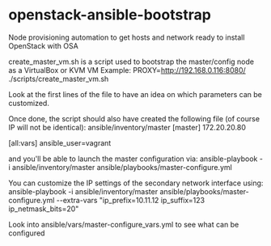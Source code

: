 # openstack-ansible-bootstrap
Node provisioning automation to get hosts and network ready to install OpenStack with OSA

create_master_vm.sh is a script used to bootstrap the master/config node as a VirtualBox or KVM VM
Example:
PROXY=http://192.168.0.116:8080/ ./scripts/create_master_vm.sh

Look at the first lines of the file to have an idea on which parameters can be customized.

Once done, the script should also have created the following file (of course IP will not be identical):
ansible/inventory/master
[master]
172.20.20.80

[all:vars]
ansible_user=vagrant

and you'll be able to launch the master configuration via:
ansible-playbook -i ansible/inventory/master ansible/playbooks/master-configure.yml

You can customize the IP settings of the secondary network interface using:
ansible-playbook -i ansible/inventory/master ansible/playbooks/master-configure.yml --extra-vars "ip_prefix=10.11.12 ip_suffix=123 ip_netmask_bits=20"

Look into ansible/vars/master-configure_vars.yml to see what can be configured
